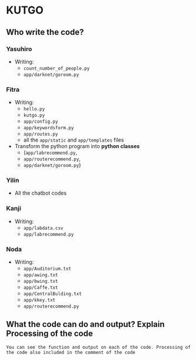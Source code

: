 # KUTGO

## Who write the code?
### Yasuhiro 
- Writing:
    - `count_number_of_people.py`
    - `app/darknet/goroom.py`

### Fitra
- Writing:
    - `hello.py`
    - `kutgo.py`
    - `app/config.py`
    - `app/keywordsform.py`
    - `app/routes.py`
    - all the `app/static` and `app/templates` files
- Transform the python program into **python classes** 
    - (`app/labrecommend.py`, 
    - `app/routerecommend.py`, 
    - `app/darknet/goroom.py`)

### Yilin
- All the chatbot codes

### Kanji
- Writing:
    - `app/labdata.csv`
    - `app/labrecommend.py`


### Noda
- Writing:
    - `app/Auditorium.txt`
    - `app/awing.txt`
    - `app/bwing.txt`
    - `app/Caffe.txt`
    - `app/CentralBulding.txt`
    - `app/kkey.txt`
    - `app/routerecommend.py`

## What the code can do and output? Explain Processing of the code
```You can see the function and output on each of the code. Processing of the code also included in the comment of the code```
